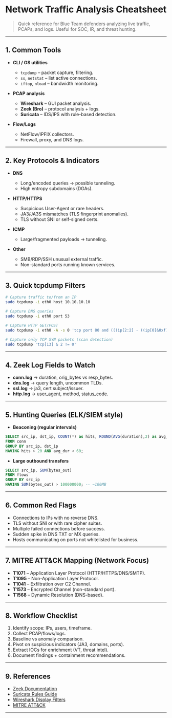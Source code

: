 # Network Traffic Analysis Cheatsheet

> Quick reference for Blue Team defenders analyzing live traffic, PCAPs, and logs. Useful for SOC, IR, and threat hunting.

---

## 1. Common Tools

* **CLI / OS utilities**

  * `tcpdump` – packet capture, filtering.
  * `ss`, `netstat` – list active connections.
  * `iftop`, `nload` – bandwidth monitoring.
* **PCAP analysis**

  * **Wireshark** – GUI packet analysis.
  * **Zeek (Bro)** – protocol analysis + logs.
  * **Suricata** – IDS/IPS with rule-based detection.
* **Flow/Logs**

  * NetFlow/IPFIX collectors.
  * Firewall, proxy, and DNS logs.

---

## 2. Key Protocols & Indicators

* **DNS**

  * Long/encoded queries → possible tunneling.
  * High entropy subdomains (DGAs).
* **HTTP/HTTPS**

  * Suspicious User-Agent or rare headers.
  * JA3/JA3S mismatches (TLS fingerprint anomalies).
  * TLS without SNI or self-signed certs.
* **ICMP**

  * Large/fragmented payloads → tunneling.
* **Other**

  * SMB/RDP/SSH unusual external traffic.
  * Non-standard ports running known services.

---

## 3. Quick tcpdump Filters

```bash
# Capture traffic to/from an IP
sudo tcpdump -i eth0 host 10.10.10.10

# Capture DNS queries
sudo tcpdump -i eth0 port 53

# Capture HTTP GET/POST
sudo tcpdump -i eth0 -A -s 0 'tcp port 80 and (((ip[2:2] - ((ip[0]&0xf)<<2)) - ((tcp[12]&0xf0)>>2)) != 0)'

# Capture only TCP SYN packets (scan detection)
sudo tcpdump 'tcp[13] & 2 != 0'
```

---

## 4. Zeek Log Fields to Watch

* **conn.log** → duration, orig\_bytes vs resp\_bytes.
* **dns.log** → query length, uncommon TLDs.
* **ssl.log** → ja3, cert subject/issuer.
* **http.log** → user\_agent, method, status\_code.

---

## 5. Hunting Queries (ELK/SIEM style)

* **Beaconing (regular intervals)**

```sql
SELECT src_ip, dst_ip, COUNT(*) as hits, ROUND(AVG(duration),2) as avg_dur
FROM conn
GROUP BY src_ip, dst_ip
HAVING hits > 20 AND avg_dur < 60;
```

* **Large outbound transfers**

```sql
SELECT src_ip, SUM(bytes_out)
FROM flows
GROUP BY src_ip
HAVING SUM(bytes_out) > 100000000; -- ~100MB
```

---

## 6. Common Red Flags

* Connections to IPs with no reverse DNS.
* TLS without SNI or with rare cipher suites.
* Multiple failed connections before success.
* Sudden spike in DNS TXT or MX queries.
* Hosts communicating on ports not whitelisted for business.

---

## 7. MITRE ATT\&CK Mapping (Network Focus)

* **T1071** – Application Layer Protocol (HTTP/HTTPS/DNS/SMTP).
* **T1095** – Non-Application Layer Protocol.
* **T1041** – Exfiltration over C2 Channel.
* **T1573** – Encrypted Channel (non-standard port).
* **T1568** – Dynamic Resolution (DNS-based).

---

## 8. Workflow Checklist

1. Identify scope: IPs, users, timeframe.
2. Collect PCAP/flows/logs.
3. Baseline vs anomaly comparison.
4. Pivot on suspicious indicators (JA3, domains, ports).
5. Extract IOCs for enrichment (VT, threat intel).
6. Document findings + containment recommendations.

---

## 9. References

* [Zeek Documentation](https://docs.zeek.org/)
* [Suricata Rules Guide](https://suricata.readthedocs.io/en/latest/)
* [Wireshark Display Filters](https://wiki.wireshark.org/DisplayFilters)
* [MITRE ATT\&CK](https://attack.mitre.org/)

---
